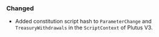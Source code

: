 
### Changed

- Added constitution script hash to `ParameterChange` and `TreasuryWithdrawals`
  in the `ScriptContext` of Plutus V3.
